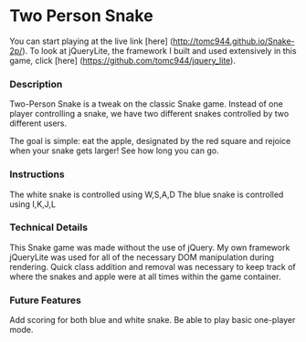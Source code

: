 # Two Person Snake
You can start playing at the live link [here] (http://tomc944.github.io/Snake-2p/).
To look at jQueryLite, the framework I built and used extensively in this game, click [here] (https://github.com/tomc944/jquery_lite).

### Description
Two-Person Snake is a tweak on the classic Snake game. Instead of one player controlling a snake, we have two different snakes controlled by two different users.

The goal is simple: eat the apple, designated by the red square and rejoice when your snake gets larger! See how long you can go.

### Instructions
The white snake is controlled using W,S,A,D
The blue snake is controlled using I,K,J,L

### Technical Details
This Snake game was made without the use of jQuery. My own framework jQueryLite was used for all of the necessary DOM manipulation during rendering. Quick class addition and removal was necessary to keep track of where the snakes and apple were at all times within the game container.

### Future Features
Add scoring for both blue and white snake.
Be able to play basic one-player mode.
